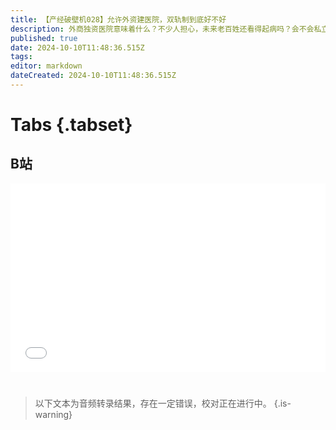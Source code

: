 ```yaml
---
title: 【产经破壁机028】允许外资建医院，双轨制到底好不好
description: 外商独资医院意味着什么？不少人担心，未来老百姓还看得起病吗？会不会私立医院看不起，公立医院“没好货”？允许外资建医院，不但不会让普通人看病更贵，反而会提供更多的选择。
published: true
date: 2024-10-10T11:48:36.515Z
tags: 
editor: markdown
dateCreated: 2024-10-10T11:48:36.515Z
---
```


# Tabs {.tabset}

## B站

<div style="position: relative; padding: 30% 45%;">
<iframe style="position: absolute; width: 100%; height: 100%; left: 0; top: 0;" src="//player.bilibili.com/player.html?&bvid=BV1nR23YZEra&page=1&as_wide=1&high_quality=1&danmaku=1&autoplay=0" scrolling="no" border="0" frameborder="no" framespacing="0" allowfullscreen="true"></iframe>
</div>


#

> 以下文本为音频转录结果，存在一定错误，校对正在进行中。
{.is-warning}

